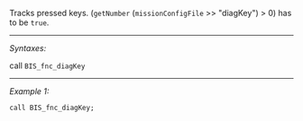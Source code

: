Tracks pressed keys. (`getNumber` (`missionConfigFile` >> "diagKey") > 0) has to be `true`.


---
*Syntaxes:*

call `BIS_fnc_diagKey`

---
*Example 1:*

```sqf
call BIS_fnc_diagKey;
```